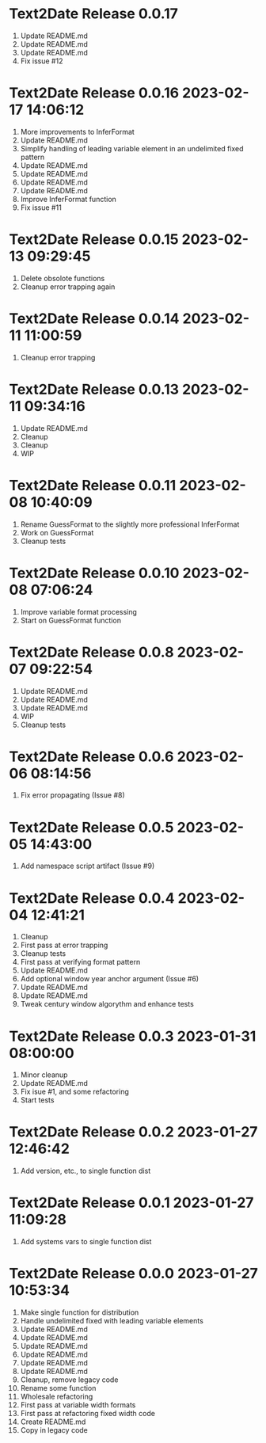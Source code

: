 # Text2Date Release 0.0.17                    
1. Update README.md
2. Update README.md
3. Update README.md
4. Fix issue #12

# Text2Date Release 0.0.16 2023-02-17 14:06:12
1. More improvements to InferFormat
2. Update README.md
3. Simplify handling of leading variable element in an undelimited fixed pattern
4. Update README.md
5. Update README.md
6. Update README.md
7. Update README.md
8. Improve InferFormat function
9. Fix issue #11

# Text2Date Release 0.0.15 2023-02-13 09:29:45
1. Delete obsolote functions
2. Cleanup error trapping again

# Text2Date Release 0.0.14 2023-02-11 11:00:59
1. Cleanup error trapping

# Text2Date Release 0.0.13 2023-02-11 09:34:16
1. Update README.md
2. Cleanup
3. Cleanup
4. WIP

# Text2Date Release 0.0.11 2023-02-08 10:40:09
1. Rename GuessFormat to the slightly more professional InferFormat
2. Work on GuessFormat
3. Cleanup tests

# Text2Date Release 0.0.10 2023-02-08 07:06:24
1. Improve variable format processing
2. Start on GuessFormat function

# Text2Date Release 0.0.8 2023-02-07 09:22:54
1. Update README.md
2. Update README.md
3. Update README.md
4. WIP
5. Cleanup tests

# Text2Date Release 0.0.6 2023-02-06 08:14:56
1. Fix error propagating (Issue #8)

# Text2Date Release 0.0.5 2023-02-05 14:43:00
1. Add namespace script artifact (Issue #9)

# Text2Date Release 0.0.4 2023-02-04 12:41:21
1. Cleanup
2. First pass at error trapping
3. Cleanup tests
4. First pass at verifying format pattern
5. Update README.md
6. Add optional window year anchor argument (Issue #6)
7. Update README.md
8. Update README.md
9. Tweak century window algorythm and enhance tests

# Text2Date Release 0.0.3 2023-01-31 08:00:00
1. Minor cleanup
2. Update README.md
3. Fix isue #1, and some refactoring
4. Start tests

# Text2Date Release 0.0.2 2023-01-27 12:46:42
1. Add version, etc., to single function dist

# Text2Date Release 0.0.1 2023-01-27 11:09:28
1. Add systems vars to single function dist

# Text2Date Release 0.0.0 2023-01-27 10:53:34
1. Make single function for distribution
2. Handle undelimited fixed with leading variable elements
3. Update README.md
4. Update README.md
5. Update README.md
6. Update README.md
7. Update README.md
8. Update README.md
9. Cleanup, remove legacy code
10. Rename some function
11. Wholesale refactoring
12. First pass at variable width formats
13. First pass at refactoring fixed width code
14. Create README.md
15. Copy in legacy code
